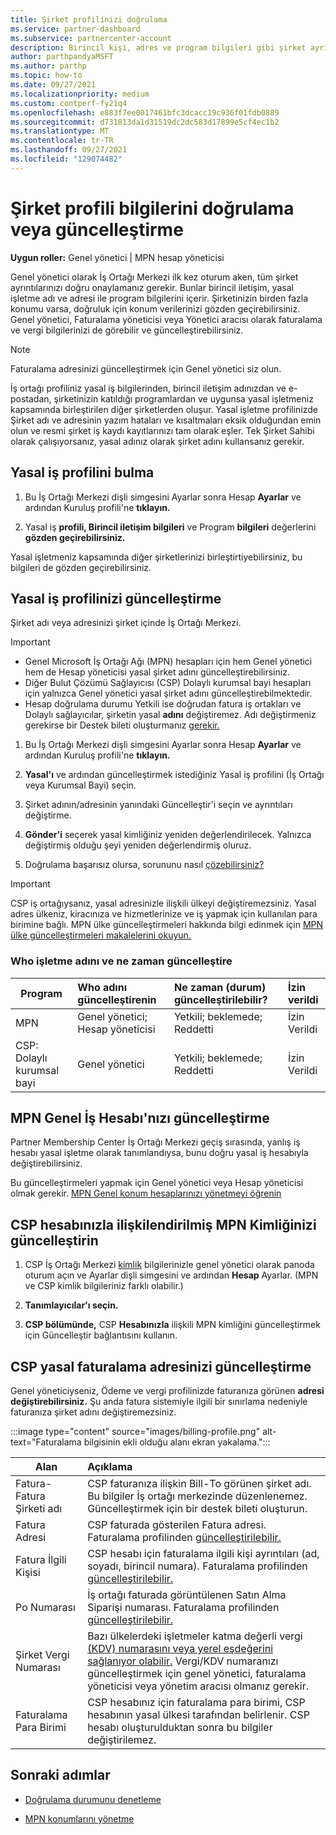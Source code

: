 ```yaml
---
title: Şirket profilinizi doğrulama
ms.service: partner-dashboard
ms.subservice: partnercenter-account
description: Birincil kişi, adres ve program bilgileri gibi şirket ayrıntılarınızı doğrulamayı öğrenin. Ayrıca yasal ve faturalama adreslerinizi de güncelleştirebilirsiniz.
author: parthpandyaMSFT
ms.author: parthp
ms.topic: how-to
ms.date: 09/27/2021
ms.localizationpriority: medium
ms.custom: contperf-fy21q4
ms.openlocfilehash: e883f7ee0017461bfc3dcacc19c936f01fdb0889
ms.sourcegitcommit: d731813da1d31519dc2dc583d17899e5cf4ec1b2
ms.translationtype: MT
ms.contentlocale: tr-TR
ms.lasthandoff: 09/27/2021
ms.locfileid: "129074482"
---
```

# <a name="verify-or-update-your-company-profile-information"></a>Şirket profili bilgilerini doğrulama veya güncelleştirme 

**Uygun roller:** Genel yönetici | MPN hesap yöneticisi

Genel yönetici olarak İş Ortağı Merkezi ilk kez oturum aken, tüm şirket ayrıntılarınızı doğru onaylamanız gerekir. Bunlar birincil iletişim, yasal işletme adı ve adresi ile program bilgilerini içerir. Şirketinizin birden fazla konumu varsa, doğruluk için konum verilerinizi gözden geçirebilirsiniz. Genel yönetici, Faturalama yöneticisi veya Yönetici aracısı olarak faturalama ve vergi bilgilerinizi de görebilir ve güncelleştirebilirsiniz.

> [!NOTE]
> Faturalama adresinizi güncelleştirmek için Genel yönetici siz olun.

İş ortağı profiliniz yasal iş bilgilerinden, birincil iletişim adınızdan ve e-postadan, şirketinizin katıldığı programlardan ve uygunsa yasal işletmeniz kapsamında birleştirilen diğer şirketlerden oluşur. Yasal işletme profilinizde Şirket adı ve adresinin yazım hataları ve kısaltmaları eksik olduğundan emin olun ve resmi şirket iş kaydı kayıtlarınızı tam olarak eşler. Tek Şirket Sahibi olarak çalışıyorsanız, yasal adınız olarak şirket adını kullansanız gerekir.

## <a name="locate-the-legal-business-profile"></a>Yasal iş profilini bulma

1. Bu İş Ortağı Merkezi dişli simgesini Ayarlar sonra Hesap **Ayarlar** ve ardından Kuruluş profili'ne **tıklayın.**

2. Yasal iş **profili, Birincil iletişim bilgileri** ve Program **bilgileri** değerlerini **gözden geçirebilirsiniz.**

Yasal işletmeniz kapsamında diğer şirketlerinizi birleştirtiyebilirsiniz, bu bilgileri de gözden geçirebilirsiniz.

## <a name="update-your-legal-business-profile"></a>Yasal iş profilinizi güncelleştirme

Şirket adı veya adresinizi şirket içinde İş Ortağı Merkezi.

> [!IMPORTANT]
> - Genel Microsoft İş Ortağı Ağı (MPN) hesapları için hem Genel yönetici hem de Hesap yöneticisi yasal şirket adını güncelleştirebilirsiniz.
> - Diğer Bulut Çözümü Sağlayıcısı (CSP) Dolaylı kurumsal bayi hesapları için yalnızca Genel yönetici yasal şirket adını güncelleştirebilmektedir. 
> - Hesap doğrulama durumu Yetkili ise doğrudan fatura iş ortakları ve Dolaylı sağlayıcılar, şirketin yasal **adını** değiştiremez. Adı değiştirmeniz gerekirse bir Destek bileti oluşturmanız [gerekir.](https://partner.microsoft.com/dashboard/support/servicerequests/create?stage=2&topicid=eb74583c-61b3-2124-bffc-00920e0ae772)

1. Bu İş Ortağı Merkezi dişli simgesini Ayarlar sonra Hesap **Ayarlar** ve ardından Kuruluş profili'ne **tıklayın.**

2. **Yasal'ı** ve ardından güncelleştirmek istediğiniz Yasal iş profilini (İş Ortağı veya Kurumsal Bayi) seçin.

3. Şirket  adının/adresinin yanındaki Güncelleştir'i seçin ve ayrıntıları değiştirme.
 
4. **Gönder'i** seçerek yasal kimliğiniz yeniden değerlendirilecek. Yalnızca değiştirmiş olduğu şeyi yeniden değerlendirmiş oluruz.

5. Doğrulama başarısız olursa, sorununu nasıl [çözebilirsiniz?](verification-responses.md)

> [!IMPORTANT]
> CSP iş ortağıysanız, yasal adresinizle ilişkili ülkeyi değiştiremezsiniz. Yasal adres ülkeniz, kiracınıza ve hizmetlerinize ve iş yapmak için kullanılan para birimine bağlı. MPN ülke güncelleştirmeleri hakkında bilgi edinmek için [MPN ülke güncelleştirmeleri makalelerini okuyun.](manage-locations.md#change-country-of-partner-global-account)

### <a name="who-can-update-legal-business-name-and-when"></a>Who işletme adını ve ne zaman güncelleştire

|**Program**|**Who adını güncelleştirenin**|**Ne zaman (durum) güncelleştirilebilir?**|**İzin verildi**|
|---------------------|:-------------------------------|:------------|:-----------------|
MPN|Genel yönetici; Hesap yöneticisi|Yetkili; beklemede; Reddetti| İzin Verildi|
|CSP: Dolaylı kurumsal bayi|Genel yönetici|Yetkili; beklemede; Reddetti| İzin Verildi|

## <a name="update-your-mpn-global-business-account"></a>MPN Genel İş Hesabı'nızı güncelleştirme

Partner Membership Center İş Ortağı Merkezi geçiş sırasında, yanlış iş hesabı yasal işletme olarak tanımlandıysa, bunu doğru yasal iş hesabıyla değiştirebilirsiniz.

Bu güncelleştirmeleri yapmak için Genel yönetici veya Hesap yöneticisi olmak gerekir. [MPN Genel konum hesaplarınızı yönetmeyi öğrenin](manage-locations.md)

## <a name="update-your-mpn-id-associated-with-your-csp-account"></a>CSP hesabınızla ilişkilendirilmiş MPN Kimliğinizi güncelleştirin

1. CSP İş Ortağı Merkezi [kimlik](https://partner.microsoft.com/dashboard/home) bilgilerinizle genel yönetici olarak panoda oturum açın ve Ayarlar dişli simgesini ve ardından **Hesap** Ayarlar. (MPN ve CSP kimlik bilgileriniz farklı olabilir.)
 
2. **Tanımlayıcılar'ı seçin.**

3. **CSP bölümünde,** CSP **Hesabınızla** ilişkili MPN kimliğini güncelleştirmek için Güncelleştir bağlantısını kullanın.

## <a name="update-your-csp-legal-billing-address"></a>CSP yasal faturalama adresinizi güncelleştirme

Genel yöneticiyseniz, Ödeme ve vergi profilinizde faturanıza görünen **adresi değiştirebilirsiniz.** Şu anda fatura sistemiyle ilgili bir sınırlama nedeniyle faturanıza şirket adını değiştiremezsiniz.

:::image type="content" source="images/billing-profile.png" alt-text="Faturalama bilgisinin ekli olduğu alanı ekran yakalama.":::

|**Alan**  |**Açıklama**|  
|---------------------|:------------------|
|Fatura-Fatura Şirketi adı|CSP faturanıza ilişkin Bill-To görünen şirket adı.  Bu bilgiler İş ortağı merkezinde düzenlenemez.  Güncelleştirmek için bir destek bileti oluşturun.|
|Fatura Adresi|CSP faturada gösterilen Fatura adresi. Faturalama profilinden [güncelleştirilebilir.](https://partner.microsoft.com/dashboard/account/v3/accountsettings/billingprofile#commercial)|
|Fatura İlgili Kişisi|CSP hesabı için faturalama ilgili kişi ayrıntıları (ad, soyadı, birincil numara).  Faturalama profilinden [güncelleştirilebilir.](https://partner.microsoft.com/dashboard/account/v3/accountsettings/billingprofile#commercial)|
|Po Numarası|İş ortağı faturada görüntülenen Satın Alma Siparişi numarası. Faturalama profilinden [güncelleştirilebilir.](https://partner.microsoft.com/dashboard/account/v3/accountsettings/billingprofile#commercial)|
|Şirket Vergi Numarası|Bazı ülkelerdeki işletmeler katma değerli vergi [(KDV) numarasını veya yerel eşdeğerini sağlanıyor olabilir.](./organization-tax-info.md) Vergi/KDV numaranızı güncelleştirmek için genel yönetici, faturalama yöneticisi veya yönetim aracısı olmanız gerekir.|
|Faturalama Para Birimi|CSP hesabınız için faturalama para birimi, CSP hesabının yasal ülkesi tarafından belirlenir.  CSP hesabı oluşturulduktan sonra bu bilgiler değiştirilemez.|

## <a name="next-steps"></a>Sonraki adımlar

- [Doğrulama durumunu denetleme](verification-responses.md)

- [MPN konumlarını yönetme](manage-locations.md)
